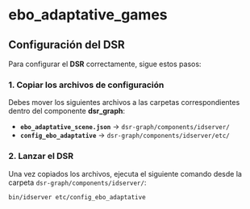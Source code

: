 # ebo_adaptative_games

## Configuración del DSR

Para configurar el **DSR** correctamente, sigue estos pasos:

### 1. Copiar los archivos de configuración
Debes mover los siguientes archivos a las carpetas correspondientes dentro del componente **dsr_graph**:

- **`ebo_adaptative_scene.json`** → `dsr-graph/components/idserver/`
- **`config_ebo_adaptative`** → `dsr-graph/components/idserver/etc/`

### 2. Lanzar el DSR
Una vez copiados los archivos, ejecuta el siguiente comando desde la carpeta `dsr-graph/components/idserver/`:

```sh
bin/idserver etc/config_ebo_adaptative

